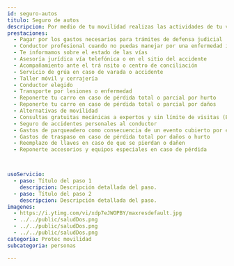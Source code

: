 ```yaml
---
id: seguro-autos
titulo: Seguro de autos
descripcion: Por medio de tu movilidad realizas las actividades de tu vida cotidiana. Por eso, estamos contigo para que te desplaces de forma segura sintiéndote acompañado y ahorrando tiempo y dinero. En SURA tenemos soluciones que se adaptan a los medios que escojas para tus re​corridos, reconociendo que, más que asegurar tu vehículo, cuidamos tu vida, la de quienes te encuentras en la vía y el patrimonio que has construido. Todos nuestros planes te brindan el pago a los afectados por los daños que les causes en un choque o accidente (si tuviste alguna responsabilidad).
prestaciones: 
  - Pagar por los gastos necesarios para trámites de defensa judicial
  - Conductor profesional​ cuando no puedas manejar por una enfermedad imprevista
  - Te informamos sobre el estado de las vías
  - Asesoría jurídica vía telefónica o en el sitio del accidente
  - Acompañamiento ante el trá nsito o centro de conciliación
  - Servicio de grúa en caso de varada o accidente
  - Taller móvil y cerrajería
  - Conductor elegido ​​
  - Transporte por lesiones o enfermedad
  - Reponerte tu carro en caso de pérdida total o parcial por hurto
  - Reponerte tu carro en caso de pérdida total o parcial por daños
  - Alternativas de movilidad
  - Consultas gratuitas mecánicas a expertos y sin límite de visitas (Bogotá, Cali, Medellín y Pereira)
  - Seguro de accidentes personales al conductor
  - Gastos de parqueadero como consecuencia de un evento cubierto por el seguro
  - Gastos de traspaso en caso de pérdida total por daños o hurto
  - Reemplazo de llaves en caso de que se pierdan o dañen
  - Reponerte accesorios y equipos especiales en caso de pérdida



usoServicio:
  - paso: Título del paso 1
    descripcion: Descripción detallada del paso.
  - paso: Título del paso 2
    descripcion: Descripción detallada del paso.
imagenes:
  - https://i.ytimg.com/vi/xdp7eJWOPBY/maxresdefault.jpg
  - ../../public/saludDos.png
  - ../../public/saludDos.png
  - ../../public/saludDos.png
categoria: Protec movilidad
subcategoria: personas

---
```

